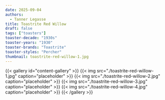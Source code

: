 ```yaml
---
date: 2025-09-04
authors:
  - Tanner Legasse
title: Toastrite Red Willow
draft: false
tags: ["toasters"]
toaster-decade: "1930s"
toaster-years: "1930"
toaster-brands: "Toastrite"
toaster-styles: "Percher"
thumbnail: toastrite-red-willow-1.jpg
---
```

{{< gallery id="content-gallery" >}}
  {{< img src="./toastrite-red-willow-1.jpg" caption="placeholder" >}}
  {{< img src="./toastrite-red-willow-2.jpg" caption="placeholder" >}}
  {{< img src="./toastrite-red-willow-3.jpg" caption="placeholder" >}}
  {{< img src="./toastrite-red-willow-4.jpg" caption="placeholder" >}}
{{< /gallery >}}

